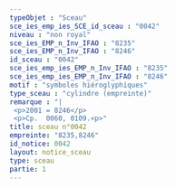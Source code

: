 ```yaml
---
typeObjet : "Sceau"
sce_ies_emp_ies_SCE_id_sceau : "0042"
niveau : "non royal"
sce_ies_EMP_n_Inv_IFAO : "8235"
sce_ies_EMP_n_Inv_IFAO : "8246"
id_sceau : "0042"
sce_ies_emp_ies_EMP_n_Inv_IFAO : "8235"
sce_ies_emp_ies_EMP_n_Inv_IFAO : "8246"
motif : "symboles hiéroglyphiques"
type_sceau : "cylindre (empreinte)"
remarque : "|
 <p>2001 = 8246</p>
 <p>Cp.  0060, 0109.<p>"
title: sceau n°0042
empreinte: "8235,8246"
id_notice: 0042
layout: notice_sceau
type: sceau
partie: 1
---
```

